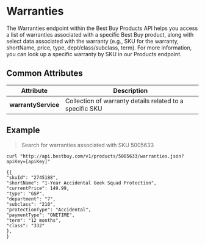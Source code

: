 # Warranties

The Warranties endpoint within the Best Buy Products API helps you access a list of warranties associated with a specific Best Buy product, along with select data associated with the warranty (e.g., SKU for the warranty, shortName, price, type, dept/class/subclass, term). For more information, you can look up a specific warranty by SKU in our Products endpoint.

## Common Attributes

Attribute | Description
--------- | -----------
**warrantyService** | Collection of warranty details related to a specific SKU

## Example
> Search for warranties associated with SKU 5005633

```shell
curl "http://api.bestbuy.com/v1/products/5005633/warranties.json?apiKey=[apiKey]"
```

```json-doc
{{
"skuId": "2745188",
"shortName": "1-Year Accidental Geek Squad Protection",
"currentPrice": 149.99,
"type": "GSP",
"department": "7",
"subclass": "210",
"protectionType": "Accidental",
"paymentType": "ONETIME",
"term": "12 months",
"class": "332"
},
}
```